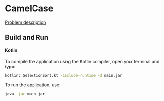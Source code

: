 # CamelCase

[Problem description](https://www.hackerrank.com/challenges/camelcase/problem)

## Build and Run

#### Kotlin

To compile the application using the Kotlin compiler, open your terminal and type:
```bash
kotlinc SelectionSort.kt -include-runtime -d main.jar
```

To run the application, use:
```bash
java -jar main.jar
```
